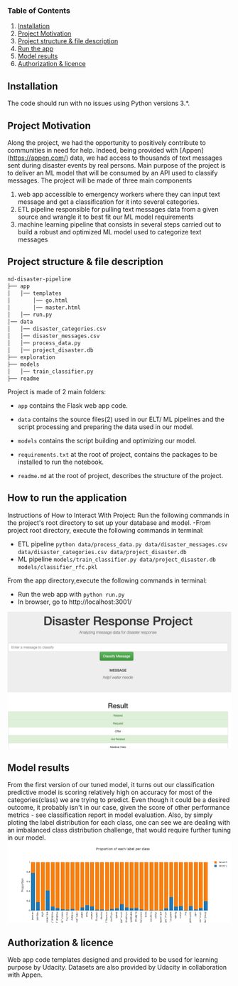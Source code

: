 ### Table of Contents

1. [Installation](#installation)
2. [Project Motivation](#motivation)
3. [Project structure & file description](#files)
4. [Run the app](#run)
5. [Model results](#results)
6. [Authorization & licence](#copyright)

## Installation <a name="installation"></a>

The code should run with no issues using Python versions 3.*.

## Project Motivation<a name="motivation"></a>

Along the project, we had the opportunity to positively contribute to communities in need for help.
Indeed, being provided with [Appen] (https://appen.com/) data, we had access to thousands of text messages sent during disaster events by real persons.
Main purpose of the project is to deliver an ML model that will be consumed by an API used to classify messages.
The project will be made of three main components


1. web app accessible to emergency workers where they can input text message and get a classification for it into several categories.
2. ETL pipeline responsible for pulling text messages data from a given source and wrangle it to best fit our ML model requirements 
3. machine learning pipeline that consists in several steps carried out to build a robust and optimized ML model used to categorize text messages

## Project structure & file description <a name="files"></a>

```
nd-disaster-pipeline
├── app 
│   │── templates
│       │── go.html
│       │── master.html
│   │── run.py
│── data
│   │── disaster_categories.csv
│   │── disaster_messages.csv
│   │── process_data.py
│   │── project_disaster.db
├── exploration
├── models
│   │── train_classifier.py
├── readme

```

Project is made of 2 main folders:
- `app` contains the Flask web app code.

- `data` contains the source files(2) used in our ELT/ ML pipelines and the script processing and preparing the data used in our model.

- `models` contains the script building and optimizing our model.

- `requirements.txt` at the root of project, contains the packages to be installed to run the notebook.

- `readme.md` at the root of project, describes the structure of the project.

## How to run the application<a name="run"></a>

Instructions of How to Interact With Project:
Run the following commands in the project's root directory to set up your database and model.
-From project root directory, execute the following commands in terminal:
- ETL pipeline `python data/process_data.py data/disaster_messages.csv data/disaster_categories.csv data/project_disaster.db`
- ML pipeline `models/train_classifier.py data/project_disaster.db models/classifier_rfc.pkl`

From the app directory,execute the following commands in terminal:
- Run the web app with `python run.py`
- In browser, go to http://localhost:3001/

![img_2.png](img_2.png)

## Model results<a name="results"></a>

From the first version of our tuned model, it turns out our classification predictive model is scoring relatively high on accuracy for most of the categories(class)
we are trying to predict.
Even though it could be a desired outcome, it probably isn't in our case, given the score of other performance metrics - see classification report in model evaluation. 
Also, by simply ploting the label distribution for each class, one can see we are dealing with an imbalanced class distribution challenge, that would require further tuning in our model.
![img.png](img.png)

## Authorization & licence<a name="copyright"></a>
Web app code templates designed and provided to be used for learning purpose by Udacity.
Datasets are also provided by Udacity in collaboration with Appen.



